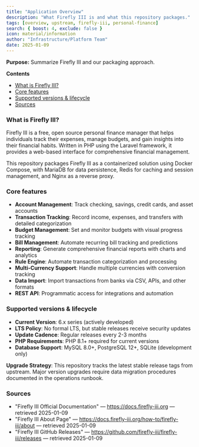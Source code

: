 ```yaml
---
title: "Application Overview"
description: "What Firefly III is and what this repository packages."
tags: [overview, upstream, firefly-iii, personal-finance]
search: { boost: 4, exclude: false }
icon: material/information
author: "Infrastructure/Platform Team"
date: 2025-01-09
---
```


**Purpose:** Summarize Firefly III and our packaging approach.

**Contents**
- [What is Firefly III?](#what-is-firefly-iii)
- [Core features](#core-features)
- [Supported versions & lifecycle](#supported-versions--lifecycle)
- [Sources](#sources)

### What is Firefly III?

Firefly III is a free, open source personal finance manager that helps individuals track their expenses, manage budgets, and gain insights into their financial habits. Written in PHP using the Laravel framework, it provides a web-based interface for comprehensive financial management.

This repository packages Firefly III as a containerized solution using Docker Compose, with MariaDB for data persistence, Redis for caching and session management, and Nginx as a reverse proxy.

### Core features

- **Account Management**: Track checking, savings, credit cards, and asset accounts
- **Transaction Tracking**: Record income, expenses, and transfers with detailed categorization  
- **Budget Management**: Set and monitor budgets with visual progress tracking
- **Bill Management**: Automate recurring bill tracking and predictions
- **Reporting**: Generate comprehensive financial reports with charts and analytics
- **Rule Engine**: Automate transaction categorization and processing
- **Multi-Currency Support**: Handle multiple currencies with conversion tracking
- **Data Import**: Import transactions from banks via CSV, APIs, and other formats
- **REST API**: Programmatic access for integrations and automation

### Supported versions & lifecycle

- **Current Version**: 6.x series (actively developed)
- **LTS Policy**: No formal LTS, but stable releases receive security updates
- **Update Cadence**: Regular releases every 2-3 months
- **PHP Requirements**: PHP 8.1+ required for current versions
- **Database Support**: MySQL 8.0+, PostgreSQL 12+, SQLite (development only)

**Upgrade Strategy**: This repository tracks the latest stable release tags from upstream. Major version upgrades require data migration procedures documented in the operations runbook.

### Sources
- "Firefly III Official Documentation" — https://docs.firefly-iii.org — retrieved 2025-01-09
- "Firefly III About Page" — https://docs.firefly-iii.org/how-to/firefly-iii/about — retrieved 2025-01-09
- "Firefly III GitHub Releases" — https://github.com/firefly-iii/firefly-iii/releases — retrieved 2025-01-09

<!-- ai-docs-metadata
{"last_audit":"2025-01-09","fingerprints":{"sources":{"https://docs.firefly-iii.org":"sha256:pending","https://docs.firefly-iii.org/how-to/firefly-iii/about":"sha256:pending","https://github.com/firefly-iii/firefly-iii/releases":"sha256:pending"},"sections":{"overview":"sha256:pending"}}}
-->